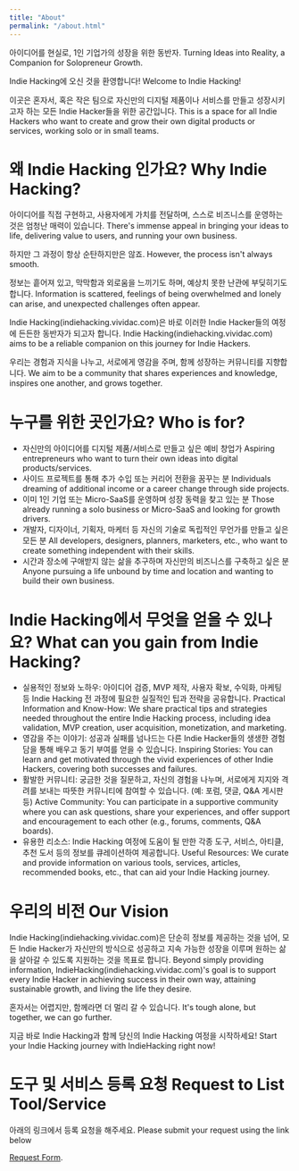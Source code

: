```yaml
---
title: "About"
permalink: "/about.html"
---
```


아이디어를 현실로, 1인 기업가의 성장을 위한 동반자.
Turning Ideas into Reality, a Companion for Solopreneur Growth.

Indie Hacking에 오신 것을 환영합니다!
Welcome to Indie Hacking!

이곳은 혼자서, 혹은 작은 팀으로 자신만의 디지털 제품이나 서비스를 만들고 성장시키고자 하는 모든 Indie Hacker들을 위한 공간입니다.
This is a space for all Indie Hackers who want to create and grow their own digital products or services, working solo or in small teams.

# 왜 Indie Hacking 인가요? Why Indie Hacking?
아이디어를 직접 구현하고, 사용자에게 가치를 전달하며, 스스로 비즈니스를 운영하는 것은 엄청난 매력이 있습니다.
There's immense appeal in bringing your ideas to life, delivering value to users, and running your own business.

하지만 그 과정이 항상 순탄하지만은 않죠.
However, the process isn't always smooth.

정보는 흩어져 있고, 막막함과 외로움을 느끼기도 하며, 예상치 못한 난관에 부딪히기도 합니다.
Information is scattered, feelings of being overwhelmed and lonely can arise, and unexpected challenges often appear.

Indie Hacking(indiehacking.vividac.com)은 바로 이러한 Indie Hacker들의 여정에 든든한 동반자가 되고자 합니다.
Indie Hacking(indiehacking.vividac.com) aims to be a reliable companion on this journey for Indie Hackers.

우리는 경험과 지식을 나누고, 서로에게 영감을 주며, 함께 성장하는 커뮤니티를 지향합니다.
We aim to be a community that shares experiences and knowledge, inspires one another, and grows together.

# 누구를 위한 곳인가요? Who is for?
* 자신만의 아이디어를 디지털 제품/서비스로 만들고 싶은 예비 창업가 Aspiring entrepreneurs who want to turn their own ideas into digital products/services.
* 사이드 프로젝트를 통해 추가 수입 또는 커리어 전환을 꿈꾸는 분 Individuals dreaming of additional income or a career change through side projects.
* 이미 1인 기업 또는 Micro-SaaS를 운영하며 성장 동력을 찾고 있는 분 Those already running a solo business or Micro-SaaS and looking for growth drivers.
* 개발자, 디자이너, 기획자, 마케터 등 자신의 기술로 독립적인 무언가를 만들고 싶은 모든 분 All developers, designers, planners, marketers, etc., who want to create something independent with their skills.
* 시간과 장소에 구애받지 않는 삶을 추구하며 자신만의 비즈니스를 구축하고 싶은 분 Anyone pursuing a life unbound by time and location and wanting to build their own business.

# Indie Hacking에서 무엇을 얻을 수 있나요? What can you gain from Indie Hacking?
* 실용적인 정보와 노하우: 아이디어 검증, MVP 제작, 사용자 확보, 수익화, 마케팅 등 Indie Hacking 전 과정에 필요한 실질적인 팁과 전략을 공유합니다. Practical Information and Know-How: We share practical tips and strategies needed throughout the entire Indie Hacking process, including idea validation, MVP creation, user acquisition, monetization, and marketing.
* 영감을 주는 이야기: 성공과 실패를 넘나드는 다른 Indie Hacker들의 생생한 경험담을 통해 배우고 동기 부여를 얻을 수 있습니다. Inspiring Stories: You can learn and get motivated through the vivid experiences of other Indie Hackers, covering both successes and failures.
* 활발한 커뮤니티: 궁금한 것을 질문하고, 자신의 경험을 나누며, 서로에게 지지와 격려를 보내는 따뜻한 커뮤니티에 참여할 수 있습니다. (예: 포럼, 댓글, Q&A 게시판 등) Active Community: You can participate in a supportive community where you can ask questions, share your experiences, and offer support and encouragement to each other (e.g., forums, comments, Q&A boards).
* 유용한 리소스: Indie Hacking 여정에 도움이 될 만한 각종 도구, 서비스, 아티클, 추천 도서 등의 정보를 큐레이션하여 제공합니다. Useful Resources: We curate and provide information on various tools, services, articles, recommended books, etc., that can aid your Indie Hacking journey.

# 우리의 비전 Our Vision
Indie Hacking(indiehacking.vividac.com)은 단순히 정보를 제공하는 것을 넘어, 모든 Indie Hacker가 자신만의 방식으로 성공하고 지속 가능한 성장을 이루며 원하는 삶을 살아갈 수 있도록 지원하는 것을 목표로 합니다.
Beyond simply providing information, IndieHacking(indiehacking.vividac.com)'s goal is to support every Indie Hacker in achieving success in their own way, attaining sustainable growth, and living the life they desire.

혼자서는 어렵지만, 함께라면 더 멀리 갈 수 있습니다.
It's tough alone, but together, we can go further.

지금 바로 Indie Hacking과 함께 당신의 Indie Hacking 여정을 시작하세요!
Start your Indie Hacking journey with IndieHacking right now!

# 도구 및 서비스 등록 요청 Request to List Tool/Service
아래의 링크에서 등록 요청을 해주세요. Please submit your request using the link below

[Request Form](https://forms.gle/wxi6LM2o2mR8L3yX7).

